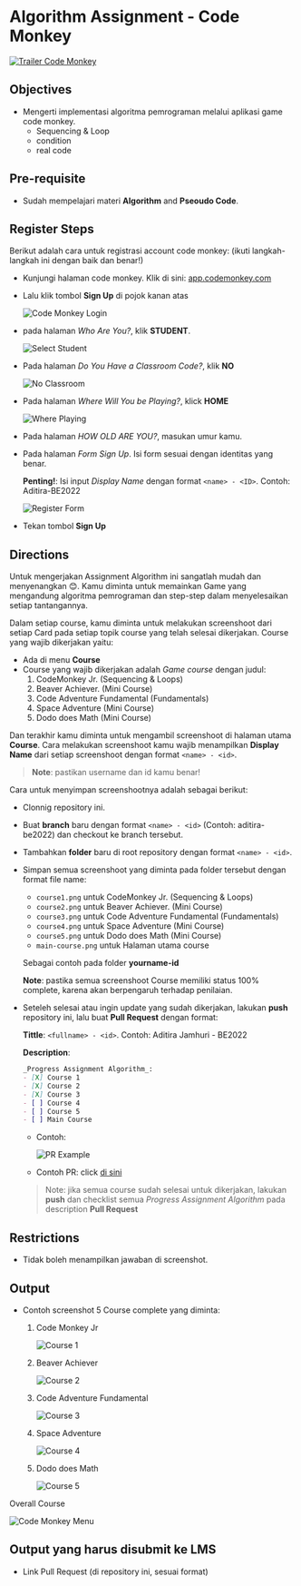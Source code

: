 # Algorithm Assignment - Code Monkey

[![Trailer Code Monkey](assets/trailer-code-monkey.png)](https://www.youtube.com/watch?v=RqSzdmSUHVo)

## Objectives

- Mengerti implementasi algoritma pemrograman melalui aplikasi game code monkey.
  - Sequencing & Loop
  - condition
  - real code

## Pre-requisite

- Sudah mempelajari materi **Algorithm** and **Pseoudo Code**.

## Register Steps

Berikut adalah cara untuk registrasi account code monkey: (ikuti langkah-langkah ini dengan baik dan benar!)

- Kunjungi halaman code monkey. Klik di sini: [app.codemonkey.com](https://app.codemonkey.com/login)
- Lalu klik tombol **Sign Up** di pojok kanan atas

  ![Code Monkey Login](./assets/code-monkey-login.png)

- pada halaman _Who Are You?_, klik **STUDENT**.

  ![Select Student](./assets/select-student.png)

- Pada halaman _Do You Have a Classroom Code?_, klik **NO**

  ![No Classroom](./assets/have-classroom.png)

- Pada halaman _Where Will You be Playing?_, klick **HOME**

  ![Where Playing](./assets/where-playing.png)

- Pada halaman _HOW OLD ARE YOU?_, masukan umur kamu.
- Pada halaman _Form Sign Up_. Isi form sesuai dengan identitas yang benar.

  **Penting!**: Isi input _Display Name_ dengan format `<name> - <ID>`. Contoh: Aditira-BE2022

  ![Register Form](./assets/register-code-monkey.png)

- Tekan tombol **Sign Up**

## Directions

Untuk mengerjakan Assignment Algorithm ini sangatlah mudah dan menyenangkan 😊. Kamu diminta untuk memainkan Game yang mengandung algoritma pemrograman dan step-step dalam menyelesaikan setiap tantangannya.

Dalam setiap course, kamu diminta untuk melakukan screenshoot dari setiap Card pada setiap topik course yang telah selesai dikerjakan. Course yang wajib dikerjakan yaitu:

- Ada di menu **Course**
- Course yang wajib dikerjakan adalah _Game course_ dengan judul:
  1. CodeMonkey Jr. (Sequencing & Loops)
  2. Beaver Achiever. (Mini Course)
  3. Code Adventure Fundamental (Fundamentals)
  4. Space Adventure (Mini Course)
  5. Dodo does Math (Mini Course)

Dan terakhir kamu diminta untuk mengambil screenshoot di halaman utama **Course**. Cara melakukan screenshoot kamu wajib menampilkan **Display Name** dari setiap screenshoot dengan format `<name> - <id>`.

> **Note**: pastikan username dan id kamu benar!

Cara untuk menyimpan screenshootnya adalah sebagai berikut:

- Clonnig repository ini.
- Buat **branch** baru dengan format `<name> - <id>` (Contoh: aditira-be2022) dan checkout ke branch tersebut.
- Tambahkan **folder** baru di root repository dengan format `<name> - <id>`.
- Simpan semua screenshoot yang diminta pada folder tersebut dengan format file name:

  - `course1.png` untuk CodeMonkey Jr. (Sequencing & Loops)
  - `course2.png` untuk Beaver Achiever. (Mini Course)
  - `course3.png` untuk Code Adventure Fundamental (Fundamentals)
  - `course4.png` untuk Space Adventure (Mini Course)
  - `course5.png` untuk Dodo does Math (Mini Course)
  - `main-course.png` untuk Halaman utama course

  Sebagai contoh pada folder **yourname-id**

  **Note**: pastika semua screenshoot Course memiliki status 100% complete, karena akan berpengaruh terhadap penilaian.

- Seteleh selesai atau ingin update yang sudah dikerjakan, lakukan **push** repository ini, lalu buat **Pull Request** dengan format:

  **Tittle**: `<fullname> - <id>`. Contoh: Aditira Jamhuri - BE2022

  **Description**:

  ```md
  _Progress Assignment Algorithm_:
  - [X] Course 1
  - [X] Course 2
  - [X] Course 3
  - [ ] Course 4
  - [ ] Course 5
  - [ ] Main Course
  ```

  - Contoh:

    ![PR Example](./assets/)

  - Contoh PR: click [di sini](https://github.com/km-neutron/se-git-exercise/pull/1)

  > Note: jika semua course sudah selesai untuk dikerjakan, lakukan **push** dan checklist semua _Progress Assignment Algorithm_ pada description **Pull Request**

## Restrictions

- Tidak boleh menampilkan jawaban di screenshot.

## Output

- Contoh screenshot 5 Course complete yang diminta:

  1. Code Monkey Jr

     ![Course 1](./yourname-id/course1.png)

  2. Beaver Achiever

     ![Course 2](./yourname-id/course2.png)

  3. Code Adventure Fundamental

     ![Course 3](./yourname-id/course3.png)

  4. Space Adventure

     ![Course 4](./yourname-id/course4.png)

  5. Dodo does Math

     ![Course 5](./yourname-id/course5.png)

Overall Course

![Code Monkey Menu](./yourname-id/main-course.png)

## Output yang harus disubmit ke LMS

- Link Pull Request (di repository ini, sesuai format)
